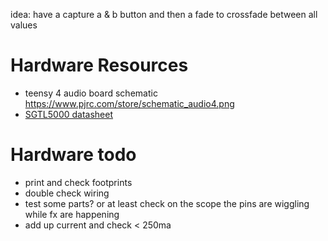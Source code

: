 idea: have a capture a & b button and then a fade to crossfade between all values

# Hardware Resources

* teensy 4 audio board schematic https://www.pjrc.com/store/schematic_audio4.png
* [SGTL5000 datasheet](https://static6.arrow.com/aropdfconversion/d5e3ddfdb01ac7d0ee29dd23626c23e0eb18a14a/1931605559406471sgtl5000.pdf)

# Hardware todo

* print and check footprints
* double check wiring
* test some parts? or at least check on the scope the pins are wiggling while fx are happening
* add up current and check < 250ma
